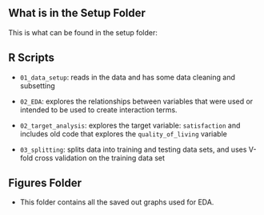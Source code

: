 ## What is in the Setup Folder

This is what can be found in the setup folder:

## R Scripts

- `01_data_setup`: reads in the data and has some data cleaning and subsetting

- `02_EDA`: explores the relationships between variables that were used or intended to be used to create interaction terms.

- `02_target_analysis`: explores the target variable: `satisfaction` and includes old code that explores the `quality_of_living` variable 

- `03_splitting`: splits data into training and testing data sets, and uses V-fold cross validation on the training data set

## Figures Folder

- This folder contains all the saved out graphs used for EDA. 

